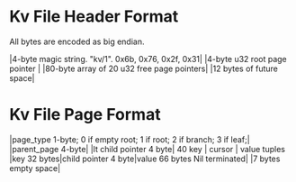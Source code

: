 
# Kv File Header Format

All bytes are encoded as big endian.

|4-byte magic string. "kv/1". 0x6b, 0x76, 0x2f, 0x31|
|4-byte u32 root page pointer |
|80-byte array of 20 u32 free page pointers|
|12 bytes of future space|

# Kv File Page Format

|page_type 1-byte; 0 if empty root; 1 if root; 2 if branch; 3 if leaf;|
|parent_page 4-byte|
|lt child pointer 4 byte|
40 key | cursor | value tuples
|key 32 bytes|child pointer 4 byte|value 66 bytes Nil terminated|
|7 bytes empty space|
